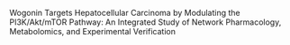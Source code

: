 Wogonin Targets Hepatocellular Carcinoma by Modulating the PI3K/Akt/mTOR Pathway: An Integrated Study of Network Pharmacology, Metabolomics, and Experimental Verification
